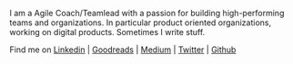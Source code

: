 I am a Agile Coach/Teamlead with a passion for building high-performing teams and
organizations. In particular product oriented organizations, working on digital products. Sometimes I write stuff.

Find me on
[Linkedin](https://www.linkedin.com/in/essoen/) |
[Goodreads](https://www.goodreads.com/user/show/10288905-esso) | [Medium](https://medium.com/@Esso)
| [Twitter](https://twitter.com/EssoNet) | [Github](https://github.com/essoen)
